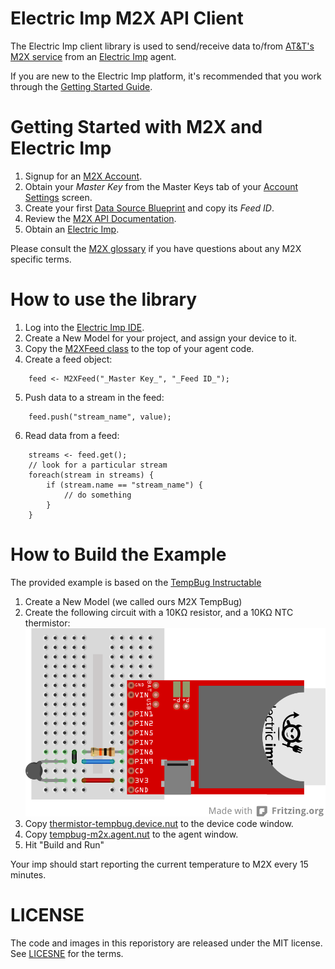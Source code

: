 Electric Imp M2X API Client
========================

The Electric Imp client library is used to send/receive data to/from [AT&amp;T's M2X service](https://m2x.att.com/) from an [Electric Imp](http://electricimp.com/) agent.

If you are new to the Electric Imp platform, it's recommended that you work through the [Getting Started Guide](http://electricimp.com/docs/gettingstarted).

Getting Started with M2X and Electric Imp
=========================================
1. Signup for an [M2X Account](https://m2x.att.com/signup).
2. Obtain your _Master Key_ from the Master Keys tab of your [Account Settings](https://m2x.att.com/account) screen.
2. Create your first [Data Source Blueprint](https://m2x.att.com/blueprints) and copy its _Feed ID_.
3. Review the [M2X API Documentation](https://m2x.att.com/developer/documentation/overview).
4. Obtain an [Electric Imp](http://electricimp.com/docs/gettingstarted/devkits/).

Please consult the [M2X glossary](https://m2x.att.com/developer/documentation/glossary) if you have questions about any M2X specific terms.

How to use the library
=======================
1. Log into the [Electric Imp IDE](https://ide.electricimp.com).
2. Create a New Model for your project, and assign your device to it.
3. Copy the [M2XFeed class](/lib/m2x.agent.nut) to the top of your agent code.
4. Create a feed object:
```
    feed <- M2XFeed("_Master Key_", "_Feed ID_");
```
5. Push data to a stream in the feed:
```
    feed.push("stream_name", value);
```
6. Read data from a feed:
```
    streams <- feed.get();
    // look for a particular stream
    foreach(stream in streams) {
        if (stream.name == "stream_name") {
            // do something
        }
    }
```
How to Build the Example
========================
The provided example is based on the [TempBug Instructable](http://www.instructables.com/id/TempBug-internet-connected-thermometer/)

1. Create a New Model (we called ours M2X TempBug)
2. Create the following circuit with a 10KΩ resistor, and a 10KΩ NTC thermistor:
![Example Circuit](/example/tempbug-circuit.png)
3. Copy [thermistor-tempbug.device.nut](/example/tempbug-thermistor.device.nut) to the device code window.
4. Copy [tempbug-m2x.agent.nut](/example/tempbug-m2x.agent.nut) to the agent window.
5. Hit "Build and Run"

Your imp should start reporting the current temperature to M2X every 15 minutes.

LICENSE
=======
The code and images in this reporistory are released under the MIT license. See [LICESNE](LICENSE) for the terms.
